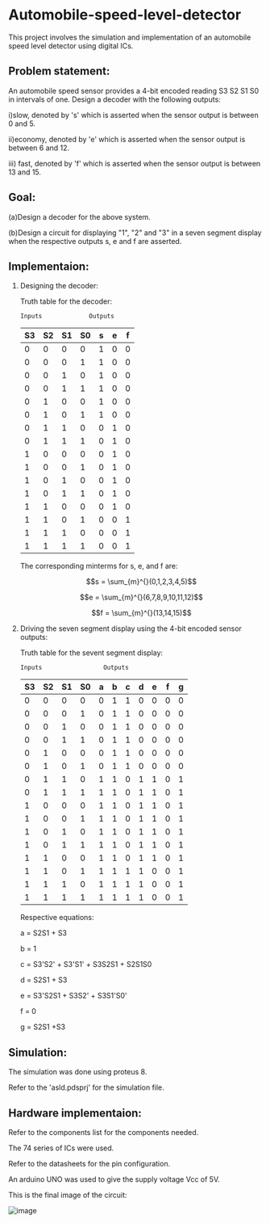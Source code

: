 # Automobile-speed-level-detector
This project involves the simulation and implementation of an automobile speed level detector using digital ICs.

## Problem statement:

An automobile speed sensor provides a 4-bit encoded reading S3 S2 S1 S0 in intervals of one. Design a decoder with the following outputs:

i)slow, denoted by 's' which is asserted when the sensor output is between 0 and 5. 

ii)economy, denoted by 'e' which is asserted when the sensor output is between 6 and 12.

iii) fast, denoted by 'f' which is asserted when the sensor output is between 13 and 15.

## Goal:

(a)Design a decoder for the above system. 

(b)Design a circuit for displaying "1", "2" and "3" in a seven segment display when the respective outputs s, e and f are asserted.

## Implementaion:

1. Designing the decoder:

   Truth table for the decoder:

       Inputs             Outputs      
   
    | S3 | S2 | S1 | S0 | s | e | f |
    |----|----|----|----|---|---|---|
    | 0  | 0  | 0  | 0  | 1 | 0 | 0 |
    | 0  | 0  | 0  | 1  | 1 | 0 | 0 |
    | 0  | 0  | 1  | 0  | 1 | 0 | 0 |
    | 0  | 0  | 1  | 1  | 1 | 0 | 0 |
    | 0  | 1  | 0  | 0  | 1 | 0 | 0 |
    | 0  | 1  | 0  | 1  | 1 | 0 | 0 |
    | 0  | 1  | 1  | 0  | 0 | 1 | 0 |
    | 0  | 1  | 1  | 1  | 0 | 1 | 0 |
    | 1  | 0  | 0  | 0  | 0 | 1 | 0 |
    | 1  | 0  | 0  | 1  | 0 | 1 | 0 |
    | 1  | 0  | 1  | 0  | 0 | 1 | 0 |
    | 1  | 0  | 1  | 1  | 0 | 1 | 0 |
    | 1  | 1  | 0  | 0  | 0 | 1 | 0 |
    | 1  | 1  | 0  | 1  | 0 | 0 | 1 |
    | 1  | 1  | 1  | 0  | 0 | 0 | 1 |
    | 1  | 1  | 1  | 1  | 0 | 0 | 1 |

   The corresponding minterms for s, e, and f are:

   $$s = \sum_{m}^{}(0,1,2,3,4,5)$$

   $$e = \sum_{m}^{}(6,7,8,9,10,11,12)$$

   $$f = \sum_{m}^{}(13,14,15)$$

2. Driving the seven segment display using the 4-bit encoded sensor outputs:

   Truth table for the sevent segment display:

       Inputs                 Outputs

   | S3 | S2 | S1 | S0 | a | b | c | d | e | f | g |
   | -- | -- | -- | -- | - | - | - | - | - | - | - |
   | 0  | 0  | 0  | 0  | 0 | 1 | 1 | 0 | 0 | 0 | 0 |
   | 0  | 0  | 0  | 1  | 0 | 1 | 1 | 0 | 0 | 0 | 0 |
   | 0  | 0  | 1  | 0  | 0 | 1 | 1 | 0 | 0 | 0 | 0 |
   | 0  | 0  | 1  | 1  | 0 | 1 | 1 | 0 | 0 | 0 | 0 |
   | 0  | 1  | 0  | 0  | 0 | 1 | 1 | 0 | 0 | 0 | 0 |
   | 0  | 1  | 0  | 1  | 0 | 1 | 1 | 0 | 0 | 0 | 0 |
   | 0  | 1  | 1  | 0  | 1 | 1 | 0 | 1 | 1 | 0 | 1 |
   | 0  | 1  | 1  | 1  | 1 | 1 | 0 | 1 | 1 | 0 | 1 |
   | 1  | 0  | 0  | 0  | 1 | 1 | 0 | 1 | 1 | 0 | 1 |
   | 1  | 0  | 0  | 1  | 1 | 1 | 0 | 1 | 1 | 0 | 1 |
   | 1  | 0  | 1  | 0  | 1 | 1 | 0 | 1 | 1 | 0 | 1 |
   | 1  | 0  | 1  | 1  | 1 | 1 | 0 | 1 | 1 | 0 | 1 |
   | 1  | 1  | 0  | 0  | 1 | 1 | 0 | 1 | 1 | 0 | 1 |
   | 1  | 1  | 0  | 1  | 1 | 1 | 1 | 1 | 0 | 0 | 1 |
   | 1  | 1  | 1  | 0  | 1 | 1 | 1 | 1 | 0 | 0 | 1 |
   | 1  | 1  | 1  | 1  | 1 | 1 | 1 | 1 | 0 | 0 | 1 |

   Respective equations:

   a = S2S1 + S3
   
   b = 1
   
   c = S3'S2' + S3'S1' + S3S2S1 + S2S1S0
   
   d = S2S1 + S3

   e = S3'S2S1 + S3S2' + S3S1'S0'

   f = 0

   g	= S2S1 +S3

## Simulation:

The simulation was done using proteus 8. 

Refer to the 'asld.pdsprj' for the simulation file.

## Hardware implementaion:

Refer to the components list for the components needed.

The 74 series of ICs were used.

Refer to the datasheets for the pin configuration.

An arduino UNO was used to give the supply voltage Vcc of 5V.

This is the final image of the circuit:

![image](https://github.com/user-attachments/assets/7a23be9a-c7fa-480e-86b2-4e31b3f38a91)




   


   



